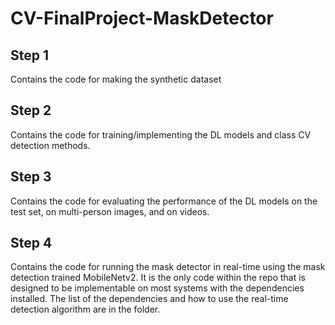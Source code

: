 # CV-FinalProject-MaskDetector
 
## Step 1 
Contains the code for making the synthetic dataset

## Step 2 
Contains the code for training/implementing the DL models and class CV detection methods. 

## Step 3 
Contains the code for evaluating the performance of the DL models on the test set, on multi-person images, and on videos. 

## Step 4
Contains the code for running the mask detector in real-time using the mask detection trained MobileNetv2. It is the only code within the repo that is designed to be implementable on most systems with the dependencies installed. The list of the dependencies and how to use the real-time detection algorithm are in the folder. 

